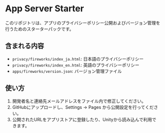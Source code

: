 # App Server Starter

このリポジトリは、アプリのプライバシーポリシー公開およびバージョン管理を行うためのスターターパックです。

## 含まれる内容
- `privacy/fireworks/index_ja.html`: 日本語のプライバシーポリシー
- `privacy/fireworks/index_en.html`: 英語のプライバシーポリシー
- `apps/fireworks/version.json`: バージョン管理ファイル

## 使い方
1. 開発者名と連絡先メールアドレスをファイル内で修正してください。
2. GitHubにアップロードし、Settings → Pages から公開設定を行ってください。
3. 公開されたURLをアプリストアに登録したり、Unityから読み込んで利用できます。
